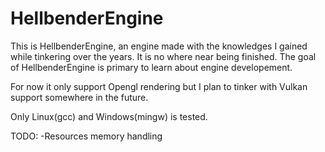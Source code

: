 # HellbenderEngine

This is HellbenderEngine, an engine made with the knowledges I gained while tinkering over the years.
It is no where near being finished. The goal of HellbenderEngine is primary to learn about engine developement.

For now  it only support Opengl rendering but I plan to tinker with Vulkan support somewhere in the future.

Only Linux(gcc) and Windows(mingw) is tested.


TODO:
-Resources memory handling